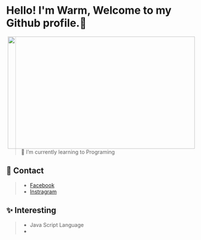 # Hello! I'm Warm, Welcome to my Github profile.👋

<img align="right" width="500px" height="300px" src="https://media.tenor.com/lTtlX5xlfmgAAAAC/nyan-cat.gif"></img>

>🌱 I’m currently learning to Programing

## 💬 Contact
> - [Facebook](https://www.facebook.com/)<br>
> - [Instragram](https://www.instagram.com/)<br>

## ✨ Interesting
> - Java Script Language <br>
> - <br>



<!--
**Mineney/Mineney** is a ✨ _special_ ✨ repository because its `README.md` (this file) appears on your GitHub profile.

Here are some ideas to get you started:

- 🔭 I’m currently working on ...
- 🌱 I’m currently learning ...
- 👯 I’m looking to collaborate on ...
- 🤔 I’m looking for help with ...
- 💬 Ask me about ...
- 📫 How to reach me: ...
- 😄 Pronouns: ...
- ⚡ Fun fact: ...
-->
